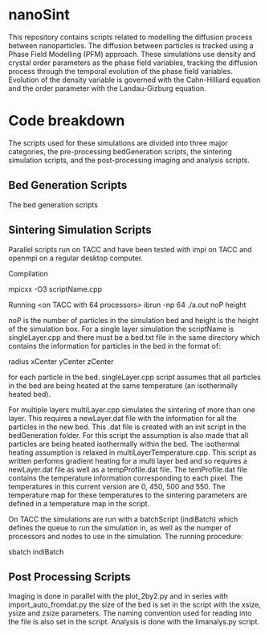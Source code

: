 # nanoSint 
This repository contains scripts related to modelling the diffusion process between nanoparticles. The diffusion between particles is tracked using a Phase Field Modelling (PFM) approach. These simulations use density and crystal order parameters as the phase field variables, tracking the diffusion process through the temporal evolution of the phase field variables. Evolution of the density variable is governed with the Cahn-Hilliard equation and the order parameter with the Landau-Gizburg equation. 

# Code breakdown
The scripts used for these simulations are divided into three major categories, the pre-processing bedGeneration scripts, the sintering simulation scripts, and the post-processing imaging and analysis scripts.

## Bed Generation Scripts
The bed generation scripts 

## Sintering Simulation Scripts
Parallel scripts run on TACC and have been tested with impi on TACC and openmpi on a regular desktop computer. 

Compilation

mpicxx -O3 scriptName.cpp

Running
<on TACC with 64 processors>
ibrun -np 64 ./a.out noP height

noP is the number of particles in the simulation bed and height is the height of the simulation box. For a single layer simulation the scriptName is singleLayer.cpp and there must be a bed.txt file in the same directory which contains the information for particles in the bed in the format of:

radius  xCenter   yCenter   zCenter

for each particle in the bed. singleLayer.cpp script assumes that all particles in the bed are being heated at the same temperature (an isothermally heated bed). 

For multiple layers multiLayer.cpp simulates the sintering of more than one layer. This requires a newLayer.dat file with the information for all the particles in the new bed. This .dat file is created with an init script in the bedGeneration folder. For this script the assumption is also made that all particles are being heated isothermally within the bed. The isothermal heating assumption is relaxed in multiLayerTemperature.cpp. This script as written performs gradient heating for a multi layer bed and so requires a newLayer.dat file as well as a tempProfile.dat file. The temProfile.dat file contains the temperature information corresponding to each pixel. The temperatures in this current version are 0, 450, 500 and 550. The temperature map for these temperatures to the sintering parameters are defined in a temperature map in the script.

On TACC the simulations are run with a batchScript (indiBatch) which defines the queue to run the simulation in, as well as the numper of processors and nodes to use in the simulation. The running procedure:

sbatch indiBatch

## Post Processing Scripts
Imaging is done in parallel with the plot_2by2.py and in series with import_auto_fromdat.py the size of the bed is set in the script with the xsize, ysize and zsize parameters. The naming convention used for reading into the file is also set in the script. Analysis is done with the limanalys.py script.

